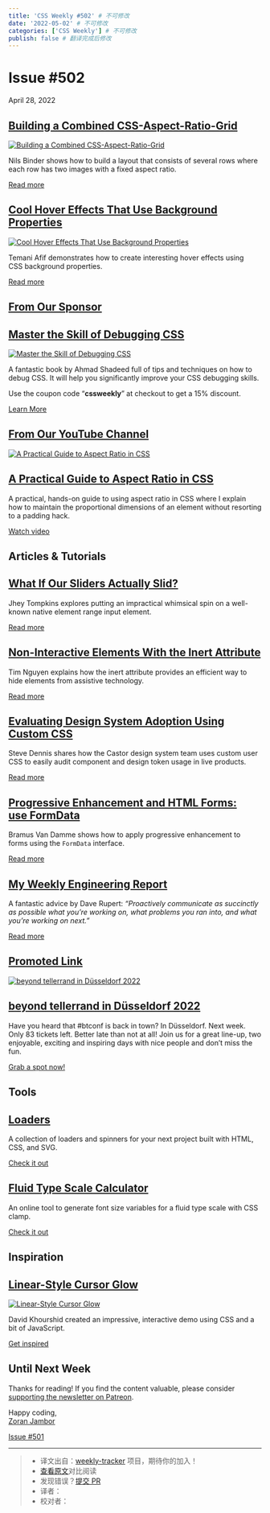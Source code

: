 ```yaml
---
title: 'CSS Weekly #502' # 不可修改
date: '2022-05-02' # 不可修改
categories: ['CSS Weekly'] # 不可修改
publish: false # 翻译完成后修改
---
```


<!--以上是预览信息，图片一张或限制百字左右，前者优先，全文请使用二级及以下标题-->
<!-- more -->

Issue #502
==========

April 28, 2022

[Building a Combined CSS-Aspect-Ratio-Grid](https://9elements.com/blog/combined-aspect-ratio-grid/?utm_source=CSS-Weekly&utm_campaign=Issue-502&utm_medium=web)
---------------------------------------------------------------------------------------------------------------------------------------------------------------

[![Building a Combined CSS-Aspect-Ratio-Grid](https://css-weekly.com/wp-content/uploads/2022/04/combined-aspect-ratio-grid.jpg)](https://9elements.com/blog/combined-aspect-ratio-grid/?utm_source=CSS-Weekly&utm_campaign=Issue-502&utm_medium=web)

Nils Binder shows how to build a layout that consists of several rows where each row has two images with a fixed aspect ratio.

[Read more](https://9elements.com/blog/combined-aspect-ratio-grid/?utm_source=CSS-Weekly&utm_campaign=Issue-502&utm_medium=web)

[Cool Hover Effects That Use Background Properties](https://css-tricks.com/cool-hover-effects-using-background-properties/?utm_source=CSS-Weekly&utm_campaign=Issue-502&utm_medium=web)
---------------------------------------------------------------------------------------------------------------------------------------------------------------------------------------

[![Cool Hover Effects That Use Background Properties](https://css-weekly.com/wp-content/uploads/2022/04/cool-hover-effects-using-background-properties.png)](https://css-tricks.com/cool-hover-effects-using-background-properties/?utm_source=CSS-Weekly&utm_campaign=Issue-502&utm_medium=web)

Temani Afif demonstrates how to create interesting hover effects using CSS background properties.

[Read more](https://css-tricks.com/cool-hover-effects-using-background-properties/?utm_source=CSS-Weekly&utm_campaign=Issue-502&utm_medium=web)

[From Our Sponsor](https://css-weekly.com/advertise)
----------------------------------------------------

[Master the Skill of Debugging CSS](https://cssw.io/debuggingcss)
-----------------------------------------------------------------

[![Master the Skill of Debugging CSS](https://css-weekly.com/wp-content/uploads/2022/04/debuggingcss.jpg)](https://cssw.io/debuggingcss)

A fantastic book by Ahmad Shadeed full of tips and techniques on how to debug CSS. It will help you significantly improve your CSS debugging skills.

Use the coupon code “**cssweekly**” at checkout to get a 15% discount.

[Learn More](https://cssw.io/debuggingcss)

[From Our YouTube Channel](https://www.youtube.com/c/CSSWeekly)
---------------------------------------------------------------

[![A Practical Guide to Aspect Ratio in CSS](https://css-weekly.com/wp-content/uploads/2022/04/a-practical-guide-to-aspect-ratio-in-css2.jpg)](https://youtu.be/tStiWGcnkWI?utm_source=CSS-Weekly&utm_campaign=Issue-502&utm_medium=web)

[A Practical Guide to Aspect Ratio in CSS](https://youtu.be/tStiWGcnkWI?utm_source=CSS-Weekly&utm_campaign=Issue-502&utm_medium=web)
------------------------------------------------------------------------------------------------------------------------------------

A practical, hands-on guide to using aspect ratio in CSS where I explain how to maintain the proportional dimensions of an element without resorting to a padding hack.

[Watch video](https://youtu.be/tStiWGcnkWI?utm_source=CSS-Weekly&utm_campaign=Issue-502&utm_medium=web)

Articles & Tutorials
--------------------

[What If Our Sliders Actually Slid?](https://www.smashingmagazine.com/2022/04/what-if-sliders-actually-slid-html-element-input-range/?utm_source=CSS-Weekly&utm_campaign=Issue-502&utm_medium=web)
--------------------------------------------------------------------------------------------------------------------------------------------------------------------------------------------------

Jhey Tompkins explores putting an impractical whimsical spin on a well-known native element range input element.

[Read more](https://www.smashingmagazine.com/2022/04/what-if-sliders-actually-slid-html-element-input-range/?utm_source=CSS-Weekly&utm_campaign=Issue-502&utm_medium=web)

[Non-Interactive Elements With the Inert Attribute](https://webkit.org/blog/12578/non-interactive-elements-with-the-inert-attribute/?utm_source=CSS-Weekly&utm_campaign=Issue-502&utm_medium=web)
-------------------------------------------------------------------------------------------------------------------------------------------------------------------------------------------------

Tim Nguyen explains how the inert attribute provides an efficient way to hide elements from assistive technology.

[Read more](https://webkit.org/blog/12578/non-interactive-elements-with-the-inert-attribute/?utm_source=CSS-Weekly&utm_campaign=Issue-502&utm_medium=web)

[Evaluating Design System Adoption Using Custom CSS](https://medium.com/onfido-tech/evaluating-design-system-adoption-using-custom-css-a46026853308?utm_source=CSS-Weekly&utm_campaign=Issue-502&utm_medium=web)
----------------------------------------------------------------------------------------------------------------------------------------------------------------------------------------------------------------

Steve Dennis shares how the Castor design system team uses custom user CSS to easily audit component and design token usage in live products.

[Read more](https://medium.com/onfido-tech/evaluating-design-system-adoption-using-custom-css-a46026853308?utm_source=CSS-Weekly&utm_campaign=Issue-502&utm_medium=web)

[Progressive Enhancement and HTML Forms: use FormData](https://www.bram.us/2022/04/22/progressive-enhancement-and-html-forms-use-formdata/?utm_source=CSS-Weekly&utm_campaign=Issue-502&utm_medium=web)
-------------------------------------------------------------------------------------------------------------------------------------------------------------------------------------------------------

Bramus Van Damme shows how to apply progressive enhancement to forms using the `FormData` interface.

[Read more](https://www.bram.us/2022/04/22/progressive-enhancement-and-html-forms-use-formdata/?utm_source=CSS-Weekly&utm_campaign=Issue-502&utm_medium=web)

[My Weekly Engineering Report](https://daverupert.com/2022/04/my-weekly-engineering-report/?utm_source=CSS-Weekly&utm_campaign=Issue-502&utm_medium=web)
--------------------------------------------------------------------------------------------------------------------------------------------------------

A fantastic advice by Dave Rupert: _“Proactively communicate as succinctly as possible what you’re working on, what problems you ran into, and what you’re working on next.”_

[Read more](https://daverupert.com/2022/04/my-weekly-engineering-report/?utm_source=CSS-Weekly&utm_campaign=Issue-502&utm_medium=web)

[Promoted Link](https://css-weekly.com/advertise/#job-ad)
---------------------------------------------------------

[![beyond tellerrand in Düsseldorf 2022](https://css-weekly.com/wp-content/uploads/2022/04/btconf.jpg)](https://cssw.io/btconf)

[beyond tellerrand in Düsseldorf 2022](https://cssw.io/btconf)
--------------------------------------------------------------

Have you heard that #btconf is back in town? In Düsseldorf. Next week. Only 83 tickets left. Better late than not at all! Join us for a great line-up, two enjoyable, exciting and inspiring days with nice people and don’t miss the fun.

[Grab a spot now!](https://cssw.io/btconf)

Tools
-----

[Loaders](https://uiball.com/loaders/?utm_source=CSS-Weekly&utm_campaign=Issue-502&utm_medium=web)
--------------------------------------------------------------------------------------------------

A collection of loaders and spinners for your next project built with HTML, CSS, and SVG.

[Check it out](https://uiball.com/loaders/?utm_source=CSS-Weekly&utm_campaign=Issue-502&utm_medium=web)

[Fluid Type Scale Calculator](https://www.fluid-type-scale.com/?utm_source=CSS-Weekly&utm_campaign=Issue-502&utm_medium=web)
----------------------------------------------------------------------------------------------------------------------------

An online tool to generate font size variables for a fluid type scale with CSS clamp.

[Check it out](https://www.fluid-type-scale.com/?utm_source=CSS-Weekly&utm_campaign=Issue-502&utm_medium=web)

Inspiration
-----------

[Linear-Style Cursor Glow](https://codepen.io/davidkpiano/pen/gOoNZNe?utm_source=CSS-Weekly&utm_campaign=Issue-502&utm_medium=web)
----------------------------------------------------------------------------------------------------------------------------------

[![Linear-Style Cursor Glow](https://css-weekly.com/wp-content/uploads/2022/04/linear-style-cursor-glow.jpg)](https://codepen.io/davidkpiano/pen/gOoNZNe?utm_source=CSS-Weekly&utm_campaign=Issue-502&utm_medium=web)

David Khourshid created an impressive, interactive demo using CSS and a bit of JavaScript.

[Get inspired](https://codepen.io/davidkpiano/pen/gOoNZNe?utm_source=CSS-Weekly&utm_campaign=Issue-502&utm_medium=web)

Until Next Week
---------------

Thanks for reading! If you find the content valuable, please consider [supporting the newsletter on Patreon](https://bit.ly/cssweekly-patreon).

Happy coding,  
[Zoran Jambor](https://twitter.com/ZoranJambor)

[Issue #501](https://css-weekly.com/issue-501/)

---
> * 译文出自：[weekly-tracker](https://github.com/FEDarling/weekly-tracker) 项目，期待你的加入！
> * [查看原文](https://css-weekly.com/issue-502/)对比阅读
> * 发现错误？[提交 PR](https://github.com/FEDarling/weekly-tracker/blob/main/weeklys/css_weekly/502)
> * 译者：
> * 校对者：
